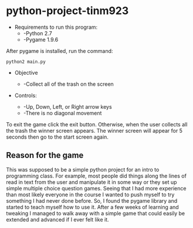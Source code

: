 # python-project-tinm923
* Requirements to run this program:
  * -Python 2.7
  * -Pygame 1.9.6

After pygame is installed, run the command:

```
python2 main.py
```
* Objective
  * -Collect all of the trash on the screen

* Controls:
  * -Up, Down, Left, or Right arrow keys
  * -There is no diagonal movement

To exit the game click the exit button. Otherwise, when the user collects all the trash the winner screen appears. The winner screen will appear for 5 seconds then go to the start screen again.

## Reason for the game
This was supposed to be a simple python project for an intro to programming class. For example, most people did things along the lines of read in text from the user and manipulate it in some way or they set up simple multiple choice question games. Seeing that I had more experience than most likely everyone in the course I wanted to push myself to try something I had never done before. So, I found the pygame library and started to teach myself how to use it. After a few weeks of learning and tweaking I managed to walk away with a simple game that could easily be extended and advanced if I ever felt like it. 
